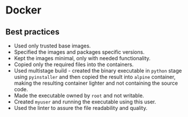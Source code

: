 # Docker

## Best practices

- Used only trusted base images.
- Specified the images and packages specific versions.
- Kept the images minimal, only with needed functionality.
- Copied only the required files into the containers.
- Used multistage build - created the binary executable in `python` stage using `pyinstaller` and then copied the result into `alpine` container, making the resulting container lighter and not containing the source code.
- Made the executable owned by `root` and not writable.
- Created `myuser` and running the executable using this user.
- Used the linter to assure the file readability and quality.
